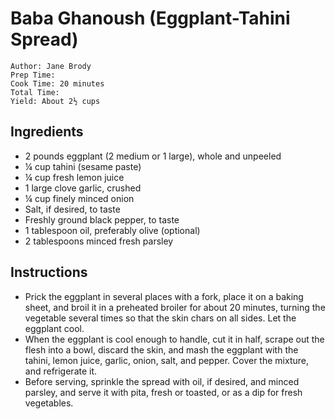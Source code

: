 # Baba Ghanoush (Eggplant-Tahini Spread)

```
Author: Jane Brody
Prep Time: 
Cook Time: 20 minutes
Total Time: 
Yield: About 2½ cups
```

## Ingredients

- 2 pounds eggplant (2 medium or 1 large), whole and unpeeled
- ¼ cup tahini (sesame paste)
- ¼ cup fresh lemon juice
- 1 large clove garlic, crushed
- ¼ cup finely minced onion
- Salt, if desired, to taste
- Freshly ground black pepper, to taste
- 1 tablespoon oil, preferably olive (optional)
- 2 tablespoons minced fresh parsley

## Instructions

- Prick the eggplant in several places with a fork, place it on a baking sheet, and broil it in a preheated broiler for about 20 minutes, turning the vegetable several times so that the skin chars on all sides. Let the eggplant cool.
- When the eggplant is cool enough to handle, cut it in half, scrape out the flesh into a bowl, discard the skin, and mash the eggplant with the tahini, lemon juice, garlic, onion, salt, and pepper. Cover the mixture, and refrigerate it.
- Before serving, sprinkle the spread with oil, if desired, and minced parsley, and serve it with pita, fresh or toasted, or as a dip for fresh vegetables.
